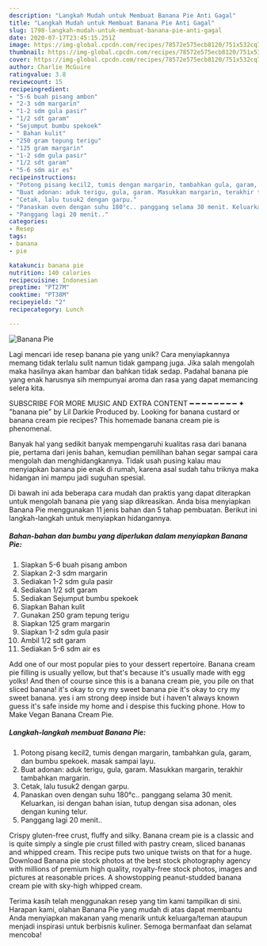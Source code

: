 ```yaml
---
description: "Langkah Mudah untuk Membuat Banana Pie Anti Gagal"
title: "Langkah Mudah untuk Membuat Banana Pie Anti Gagal"
slug: 1798-langkah-mudah-untuk-membuat-banana-pie-anti-gagal
date: 2020-07-17T23:45:15.251Z
image: https://img-global.cpcdn.com/recipes/78572e575ecb8120/751x532cq70/banana-pie-foto-resep-utama.jpg
thumbnail: https://img-global.cpcdn.com/recipes/78572e575ecb8120/751x532cq70/banana-pie-foto-resep-utama.jpg
cover: https://img-global.cpcdn.com/recipes/78572e575ecb8120/751x532cq70/banana-pie-foto-resep-utama.jpg
author: Charlie McGuire
ratingvalue: 3.8
reviewcount: 15
recipeingredient:
- "5-6 buah pisang ambon"
- "2-3 sdm margarin"
- "1-2 sdm gula pasir"
- "1/2 sdt garam"
- "Sejumput bumbu spekoek"
- " Bahan kulit"
- "250 gram tepung terigu"
- "125 gram margarin"
- "1-2 sdm gula pasir"
- "1/2 sdt garam"
- "5-6 sdm air es"
recipeinstructions:
- "Potong pisang kecil2, tumis dengan margarin, tambahkan gula, garam, dan bumbu spekoek. masak sampai layu."
- "Buat adonan: aduk terigu, gula, garam. Masukkan margarin, terakhir tambahkan margarin."
- "Cetak, lalu tusuk2 dengan garpu."
- "Panaskan oven dengan suhu 180°c.. panggang selama 30 menit. Keluarkan, isi dengan bahan isian, tutup dengan sisa adonan, oles dengan kuning telur."
- "Panggang lagi 20 menit.."
categories:
- Resep
tags:
- banana
- pie

katakunci: banana pie 
nutrition: 140 calories
recipecuisine: Indonesian
preptime: "PT27M"
cooktime: "PT38M"
recipeyield: "2"
recipecategory: Lunch

---
```



![Banana Pie](https://img-global.cpcdn.com/recipes/78572e575ecb8120/751x532cq70/banana-pie-foto-resep-utama.jpg)

Lagi mencari ide resep banana pie yang unik? Cara menyiapkannya memang tidak terlalu sulit namun tidak gampang juga. Jika salah mengolah maka hasilnya akan hambar dan bahkan tidak sedap. Padahal banana pie yang enak harusnya sih mempunyai aroma dan rasa yang dapat memancing selera kita.

SUBSCRIBE FOR MORE MUSIC AND EXTRA CONTENT ━ ━ ━ ━ ━ ━ ━ ━ ✦ &#34;banana pie&#34; by Lil Darkie Produced by. Looking for banana custard or banana cream pie recipes? This homemade banana cream pie is phenomenal.

Banyak hal yang sedikit banyak mempengaruhi kualitas rasa dari banana pie, pertama dari jenis bahan, kemudian pemilihan bahan segar sampai cara mengolah dan menghidangkannya. Tidak usah pusing kalau mau menyiapkan banana pie enak di rumah, karena asal sudah tahu triknya maka hidangan ini mampu jadi suguhan spesial.


Di bawah ini ada beberapa cara mudah dan praktis yang dapat diterapkan untuk mengolah banana pie yang siap dikreasikan. Anda bisa menyiapkan Banana Pie menggunakan 11 jenis bahan dan 5 tahap pembuatan. Berikut ini langkah-langkah untuk menyiapkan hidangannya.

<!--inarticleads1-->

##### Bahan-bahan dan bumbu yang diperlukan dalam menyiapkan Banana Pie:

1. Siapkan 5-6 buah pisang ambon
1. Siapkan 2-3 sdm margarin
1. Sediakan 1-2 sdm gula pasir
1. Sediakan 1/2 sdt garam
1. Sediakan Sejumput bumbu spekoek
1. Siapkan  Bahan kulit
1. Gunakan 250 gram tepung terigu
1. Siapkan 125 gram margarin
1. Siapkan 1-2 sdm gula pasir
1. Ambil 1/2 sdt garam
1. Sediakan 5-6 sdm air es


Add one of our most popular pies to your dessert repertoire. Banana cream pie filling is usually yellow, but that&#39;s because it&#39;s usually made with egg yolks! And then of course since this is a banana cream pie, you pile on that sliced banana! it&#39;s okay to cry my sweet banana pie it&#39;s okay to cry my sweet banana. yes i am strong deep inside but i haven&#39;t always known guess it&#39;s safe inside my home and i despise this fucking phone. How to Make Vegan Banana Cream Pie. 

<!--inarticleads2-->

##### Langkah-langkah membuat Banana Pie:

1. Potong pisang kecil2, tumis dengan margarin, tambahkan gula, garam, dan bumbu spekoek. masak sampai layu.
1. Buat adonan: aduk terigu, gula, garam. Masukkan margarin, terakhir tambahkan margarin.
1. Cetak, lalu tusuk2 dengan garpu.
1. Panaskan oven dengan suhu 180°c.. panggang selama 30 menit. Keluarkan, isi dengan bahan isian, tutup dengan sisa adonan, oles dengan kuning telur.
1. Panggang lagi 20 menit..


Crispy gluten-free crust, fluffy and silky. Banana cream pie is a classic and is quite simply a single pie crust filled with pastry cream, sliced bananas and whipped cream. This recipe puts two unique twists on that for a huge. Download Banana pie stock photos at the best stock photography agency with millions of premium high quality, royalty-free stock photos, images and pictures at reasonable prices. A showstopping peanut-studded banana cream pie with sky-high whipped cream. 

Terima kasih telah menggunakan resep yang tim kami tampilkan di sini. Harapan kami, olahan Banana Pie yang mudah di atas dapat membantu Anda menyiapkan makanan yang menarik untuk keluarga/teman ataupun menjadi inspirasi untuk berbisnis kuliner. Semoga bermanfaat dan selamat mencoba!

